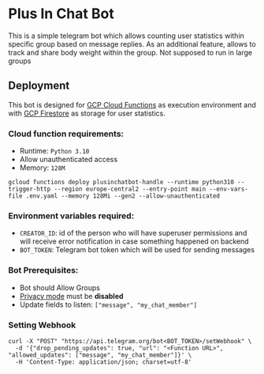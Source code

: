 # Plus In Chat Bot

This is a simple telegram bot which allows counting user statistics within specific group based on message replies.
As an additional feature, allows to track and share body weight within the group.
Not supposed to run in large groups

## Deployment

This bot is designed for [GCP Cloud Functions](https://cloud.google.com/functions) as execution environment and with
[GCP Firestore](https://cloud.google.com/firestore) as storage for user statistics.

### Cloud function requirements:

* Runtime: `Python 3.10`
* Allow unauthenticated access
* Memory: `128M`

```shell
gcloud functions deploy plusinchatbot-handle --runtime python310 --trigger-http --region europe-central2 --entry-point main --env-vars-file .env.yaml --memory 128Mi --gen2 --allow-unauthenticated
```


### Environment variables required:

* `CREATOR_ID`: id of the person who will have superuser permissions and will receive error notification in case something happened on backend
* `BOT_TOKEN`: Telegram bot token which will be used for sending messages

### Bot Prerequisites:

* Bot should Allow Groups
* [Privacy mode](https://core.telegram.org/bots/features#privacy-mode) must be **disabled**
* Update fields to listen: `["message", "my_chat_member"]`


### Setting Webhook
```shell
curl -X "POST" "https://api.telegram.org/bot<BOT_TOKEN>/setWebhook" \
  -d '{"drop_pending_updates": true, "url": "<Function URL>", "allowed_updates": ["message", "my_chat_member"]}' \
  -H 'Content-Type: application/json; charset=utf-8'
```